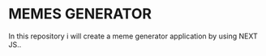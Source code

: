 # MEMES GENERATOR

In this repository i will create a meme generator application by using NEXT JS..
